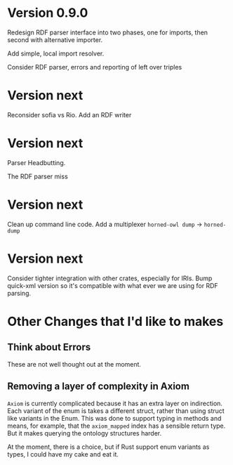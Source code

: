 Version 0.9.0
=============

Redesign RDF parser interface into two phases, one for imports,
then second with alternative importer.

Add simple, local import resolver.

Consider RDF parser, errors and reporting of left over triples

Version next
==============

Reconsider sofia vs Rio.
Add an RDF writer


Version next
============

Parser Headbutting.

The RDF parser miss


Version next
==============

Clean up command line code. Add a multiplexer `horned-owl dump` ->
`horned-dump`

Version next
==============

Consider tighter integration with other crates, especially for
IRIs. Bump quick-xml version so it's compatible with what ever we are
using for RDF parsing.


Other Changes that I'd like to makes
====================================


Think about Errors
------------------

These are not well thought out at the moment.


Removing a layer of complexity in Axiom
---------------------------------------

`Axiom` is currently complicated because it has an extra layer on
indirection. Each variant of the enum is takes a different struct,
rather than using struct like variants in the Enum. This was done
to support typing in methods and means, for example, that the
`axiom_mapped` index has a sensible return type. But it makes querying
the ontology structures harder.

At the moment, there is a choice, but if Rust support enum variants as
types, I could have my cake and eat it.
